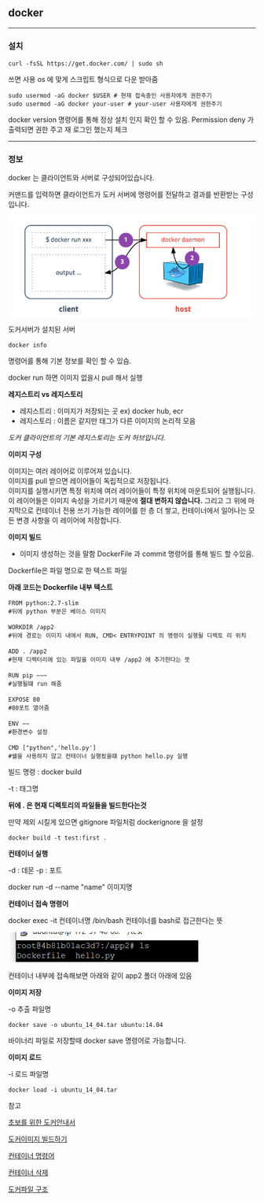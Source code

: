 ## docker

---------------

### 설치 
```
curl -fsSL https://get.docker.com/ | sudo sh
```

쓰면 사용 os 에 맞게 스크립트 형식으로 다운 받아줌 

```
sudo usermod -aG docker $USER # 현재 접속중인 사용자에게 권한주기
sudo usermod -aG docker your-user # your-user 사용자에게 권한주기
```

docker version 명령어를 통해 정상 설치 인지 확인 할 수 있음. Permission deny 가 출력되면 권한 주고 재 로그인 했는지 체크


--------------------

### 정보

docker 는 클라이언트와 서버로 구성되어있습니다.

커맨드를 입력하면 클라이언트가 도커 서버에 명령어를 전달하고 결과를
반환받는 구성입니다.

![docker구조](./img/docker.png)


도커서버가 설치된 서버 

```
docker info
```
명령어를 통해 기본 정보를 확인 할 수 있슴.


docker run 하면 이미지 없을시 pull 해서 실행

**레지스트리 vs 레지스토리**

- 레지스트리 : 이미지가 저장되는 곳 ex) docker hub, ecr
- 레지스토리 : 이름은 같지만 태그가 다른 이미지의 논리적 모음

*도커 클라이언트의 기본 레지스토리는 도커 허브입니다.*


**이미지 구성**

이미지는 여러 레이어로 이루어져 있습니다. <br>
이미지를 pull 받으면 레이어들이 독립적으로 저장됩니다. <br>
이미지를 실행시키면 특정 위치에 여러 레이어들이 특정 위치에 마운트되어 실행됩니다. <br>
이 레이어들은 이미지 속성을 가르키기 때문에 **절대 변하지 않습니다.** 그리고 그 위에 마지막으로 컨테이너 전용 쓰기 가능한 레이어를 한 층 더 쌓고, 컨테이너에서 일어나는 모든 변경 사항을 이 레이어에 저장합니다. 



**이미지 빌드**

- 이미지 생성하는 것을 말함
DockerFile 과 commit 명령어를 통해 빌드 할 수있음.

Dockerfile은 파일 명으로 한 텍스트 파일 

**아래 코드는 Dockerfile 내부 텍스트**

```
FROM python:2.7-slim 
#뒤에 python 부분은 베이스 이미지

WORKDIR /app2
#뒤에 경로는 이미지 내에서 RUN, CMD< ENTRYPOINT 의 명령이 실행될 디렉토 리 위치

ADD . /app2
#현재 디렉터리에 있는 파일을 이미지 내부 /app2 에 추가한다는 뜻

RUN pip ~~~
#실행될떄 run 해줌

EXPOSE 80
#80포트 열어줌

ENV ~~
#환경변수 설정

CMD ["python",'hello.py']
#쉘을 사용하지 않고 컨테이너 실행됬을떄 python hello.py 실행
```
빌드 명령 : docker build 

-t : 태그명

**뒤에 . 은 현재 디렉토리의 파일들을 빌드한다는것** 

만약 제외 시킬게 있으면 gitignore 파일처럼 dockerignore 을 설정 
```
docker build -t test:first .
```

**컨테이너 실행**

-d : 데몬
-p : 포트

docker run -d --name "name" 이미지명 


**컨테이너 접속 명령어**

docker exec -it 컨테이너명 /bin/bash
컨테이너를 bash로 접근한다는 뜻

![](./img/path.png)

컨테이너 내부에 접속해보면 아래와 같이 app2 폴더 아래에 있음




**이미지 저장**

-o 추출 파일명

```
docker save -o ubuntu_14_04.tar ubuntu:14.04

```
바이너리 파일로 저장할때 docker save 명령어로 가능합니다.

**이미지 로드**

-i 로드 파일명
```
docker load -i ubuntu_14_04.tar 
```



참고

[초보를 위한 도커안내서](https://subicura.com/2017/01/19/docker-guide-for-beginners-2.html)

[도커이미지 빌드하기](https://suwoni-codelab.com/docker/2018/06/11/Docker-Dockerfile/)

[컨테이너 명령어](https://swiftymind.tistory.com/82)

[컨테이너 삭제](https://brunch.co.kr/@hopeless/10)

[도커파일 구조](https://rampart81.github.io/post/dockerfile_instructions/)